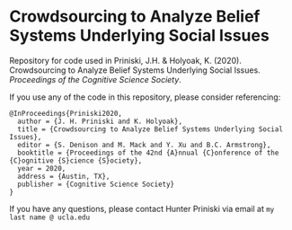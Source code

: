 # Crowdsourcing to Analyze Belief Systems Underlying Social Issues

Repository for code used in Priniski, J.H. & Holyoak, K. (2020). Crowdsourcing to Analyze Belief Systems Underlying Social Issues. *Proceedings of the Cognitive Science Society*.

If you use any of the code in this repository, please consider referencing: 
```
@InProceedings{Priniski2020,
  author = {J. H. Priniski and K. Holyoak},
  title = {Crowdsourcing to Analyze Belief Systems Underlying Social Issues},
  editor = {S. Denison and M. Mack and Y. Xu and B.C. Armstrong},
  booktitle = {Proceedings of the 42nd {A}nnual {C}onference of the {C}ognitive {S}cience {S}ociety},
  year = 2020,
  address = {Austin, TX},
  publisher = {Cognitive Science Society}
}
```

If you have any questions, please contact Hunter Priniski via email at `my last name @ ucla.edu `
